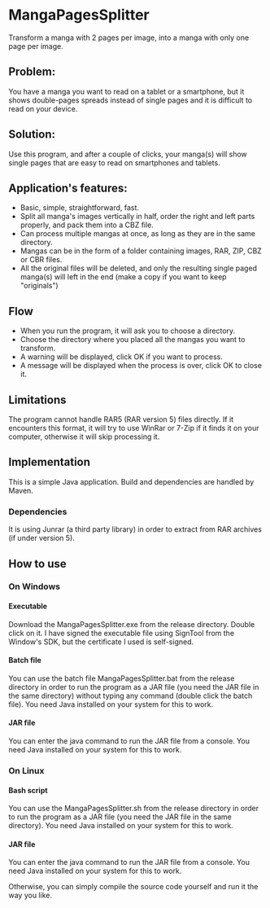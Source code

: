 # MangaPagesSplitter
Transform a manga with 2 pages per image, into a manga with only one page per image.

## Problem:
You have a manga you want to read on a tablet or a smartphone, but it shows double-pages spreads instead of single pages and it is difficult to read on your device.

## Solution:
Use this program, and after a couple of clicks, your manga(s) will show single pages that are easy to read on smartphones and tablets.

## Application's features:
- Basic, simple, straightforward, fast.
- Split all manga's images vertically in half, order the right and left parts properly, and pack them into a CBZ file.
- Can process multiple mangas at once, as long as they are in the same directory.
- Mangas can be in the form of a folder containing images, RAR, ZIP, CBZ or CBR files.
- All the original files will be deleted, and only the resulting single paged manga(s) will left in the end (make a copy if you want to keep "originals")

## Flow
- When you run the program, it will ask you to choose a directory.
- Choose the directory where you placed all the mangas you want to transform.
- A warning will be displayed, click OK if you want to process.
- A message will be displayed when the process is over, click OK to close it.

## Limitations
The program cannot handle RAR5 (RAR version 5) files directly. If it encounters this format, it will try to use WinRar or 7-Zip if it finds it on your computer, otherwise it will skip processing it.

## Implementation
This is a simple Java application.
Build and dependencies are handled by Maven.
### Dependencies
It is using Junrar (a third party library) in order to extract from RAR archives (if under version 5).

## How to use

### On Windows
#### Executable
Download the MangaPagesSplitter.exe from the release directory. Double click on it.
I have signed the executable file using SignTool from the Window's SDK, but the certificate I used is self-signed.
#### Batch file
You can use the batch file MangaPagesSplitter.bat from the release directory in order to run the program as a JAR file (you need the JAR file in the same directory) without typing any command (double click the batch file). You need Java installed on your system for this to work.
#### JAR file
You can enter the java command to run the JAR file from a console. You need Java installed on your system for this to work.

### On Linux
#### Bash script
You can use the MangaPagesSplitter.sh from the release directory in order to run the program as a JAR file (you need the JAR file in the same directory). You need Java installed on your system for this to work.
#### JAR file
You can enter the java command to run the JAR file from a console. You need Java installed on your system for this to work.

Otherwise, you can simply compile the source code yourself and run it the way you like.
